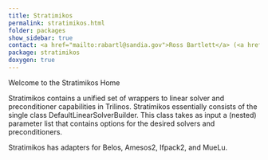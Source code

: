```yaml
---
title: Stratimikos
permalink: stratimikos.html
folder: packages
show_sidebar: true
contact: <a href="mailto:rabartl@sandia.gov">Ross Bartlett</a> (<a href="https://github.com/bartlettroscoe">@bartlettroscoe</a>), <a href="https://github.com/orgs/trilinos/teams/stratimikos">@stratimikos</a>
package: stratimikos
doxygen: true
---
```


Welcome to the Stratimikos Home

Stratimikos contains a unified set of wrappers to linear solver and preconditioner capabilities in Trilinos. Stratimikos essentially consists of the single class DefaultLinearSolverBuilder. This class takes as input a (nested) parameter list that contains options for the desired solvers and preconditioners.

Stratimikos has adapters for Belos, Amesos2, Ifpack2, and MueLu.
